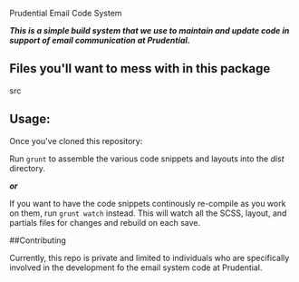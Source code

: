Prudential Email Code System
 
***This is a simple build system that we use to maintain and update code in support of email communication at Prudential.***

## Files you'll want to mess with in this package
src


## Usage:

Once you've cloned this repository: 

Run `grunt` to assemble the various code snippets and layouts into the *dist* directory.

***or***

If you want to have the code snippets continously re-compile as you work on them, run `grunt watch` instead. This will watch all the SCSS, layout, and partials files for changes and rebuild on each save. 

##Contributing

Currently, this repo is private and limited to individuals who are specifically involved in the development fo the email system code at Prudential.